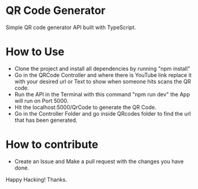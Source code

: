 # QR Code Generator
Simple QR code generator API built with TypeScript.

# How to Use
- Clone the project and install all dependencies by running "npm install"
- Go in the QRCode Controller and where there is YouTube link replace it with your desired url or Text to show when someone hits scans the QR code.
-  Run the API in the Terminal with this command "npm run dev" the App will run on Port 5000.
-  Hit the localhost:5000/QrCode to generate the QR Code.
-  Go in the Controller Folder and go inside QRcodes folder to find the url that has been generated.

# How to contribute
- Create an Issue and Make a pull request with the changes you have done.

Happy Hacking!
Thanks.
